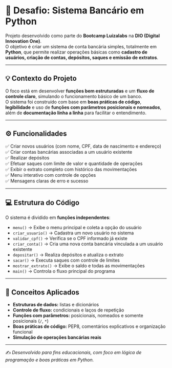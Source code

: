 # 🏦 Desafio: Sistema Bancário em Python

Projeto desenvolvido como parte do **Bootcamp Luizalabs** na **DIO (Digital Innovation One)**.  
O objetivo é criar um sistema de conta bancária simples, totalmente em **Python**, que permite realizar operações básicas como **cadastro de usuários, criação de contas, depósitos, saques e emissão de extratos**.

---

## 💡 Contexto do Projeto

O foco está em desenvolver **funções bem estruturadas** e um **fluxo de controle claro**, simulando o funcionamento básico de um banco.  
O sistema foi construído com base em **boas práticas de código**, **legibilidade** e uso de **funções com parâmetros posicionais e nomeados**, além de **documentação linha a linha** para facilitar o entendimento.

---

## ⚙️ Funcionalidades

✅ Criar novos usuários (com nome, CPF, data de nascimento e endereço)  
✅ Criar contas bancárias associadas a um usuário existente  
✅ Realizar depósitos  
✅ Efetuar saques com limite de valor e quantidade de operações  
✅ Exibir o extrato completo com histórico das movimentações  
✅ Menu interativo com controle de opções  
✅ Mensagens claras de erro e sucesso  

---

## 💻 Estrutura do Código

O sistema é dividido em **funções independentes**:

- `menu()` → Exibe o menu principal e coleta a opção do usuário  
- `criar_usuario()` → Cadastra um novo usuário no sistema  
- `validar_cpf()` → Verifica se o CPF informado já existe  
- `criar_conta()` → Cria uma nova conta bancária vinculada a um usuário existente  
- `depositar()` → Realiza depósitos e atualiza o extrato  
- `sacar()` → Executa saques com controle de limites  
- `mostrar_extrato()` → Exibe o saldo e todas as movimentações  
- `main()` → Controla o fluxo principal do programa  

---

## 🧠 Conceitos Aplicados

- **Estruturas de dados:** listas e dicionários  
- **Controle de fluxo:** condicionais e laços de repetição  
- **Funções com parâmetros:** posicionais, nomeados e somente posicionais (`/`, `*`)  
- **Boas práticas de código:** PEP8, comentários explicativos e organização funcional  
- **Simulação de operações bancárias reais**

---

✍️ *Desenvolvido para fins educacionais, com foco em lógica de programação e boas práticas em Python.*